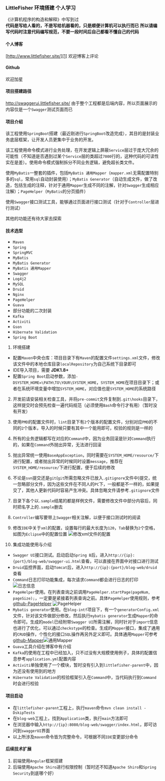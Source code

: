 ### LittleFisher 环境搭建 个人学习
《计算机程序的构造和解释》中写到过  
**代码是写给人看的，不是写给机器看的，只是顺便计算机可以执行而已**
**所以请编写代码时注意代码编写规范，不要一段时间后自己都看不懂自己的代码**

#### 个人博客
[http://www.littlefisher.site/][1]
欢迎博客上评论

#### Github
欢迎加星

#### 项目搭建路径
http://swaggerui.littlefisher.site/
由于整个工程都是后端内容，所以页面展示的内容仅是一个`Swagger`测试页面而已

#### 项目介绍
该工程使用`SpringBoot`搭建（最近刚进行`SpringBoot`改造完成），其目的是封装业务底层框架，让开发人员更集中于业务的开发。

该工程使用命令模式进行业务处理，在开发逻辑上屏蔽`Service`层过于庞大冗余的可能性（不知道是否遇到过某个`Service`层的类超过`7000`行的，这种代码的可读性实在是差）。使用命令模式强制拆分不同业务逻辑，避免超长类文件。

使用`MyBatis`一整套的插件，包括`MyBatis 通用Mapper`（`mapper.xml`无需配置特别多的`sql`，常用`sql`自动封装使用）；`MyBatis Generator`（自动生成文件，做了改造，包括生成的注释，针对于通用`Mapper`生成不同的注解，针对`Swagger`生成相应注解）；`PageHelper`（`MyBatis`的分页插件）

使用`Swagger`接口测试工具，能够通过页面进行接口测试（针对于`Controller`层进行测试）

其他的功能还有待大家去探索

#### 技术选型

 - `Maven`
 - `Spring`
 - `SpringMVC`
 - `MyBatis`
 - `MyBatis Generator`
 - `MyBatis 通用Mapper`
 - `Swagger`
 - `Log4j2`
 - `MySQL`
 - `Druid`
 - `Nginx`
 - `PageHelper`
 - `Guava`
 - 部分功能的二次封装
 - `Kafka`
 - `Activiti`
 - `Gson`
 - `Hibernate Validation`
 - `Spring Boot`

1. 环境搭建
  - 配置`Maven`中央仓库：项目目录下有`Maven`的配置文件`settings.xml`文件，修改该文件中的本地仓库目录`localRepository`为自己系统下目录即可
  - IDE导入项目，需要 **JDK1.8+**
  - 配置`Spring Boot`启动参数，添加`-DSYSTEM_HOME=\PATH\TO\YOUR\SYSTEM_HOME`，`SYSTEM_HOME`在项目目录下；或者在系统环境变量中增加`SYSTEM_HOME`，对应值也是`SYSTEM_HOME`的系统路径

2.  开发前请安装相关检查工具，并将`pre-commit`文件复制到`.git\hooks`目录下，这样提交时会预先检查一遍代码规范（必须使用`Bash`命令行才有用）（暂时没有开发）

3.  使用`PMD`的配置文件时，`lint`目录下有`2`个版本的配置文件，分别对应`PMD`的不同的`2`个版本，导入的时候只要有其中一个能用即可，校验的规则是一样的

4.  所有的业务逻辑都写在对应的`Command`中，因为业务回滚是针对`Command`执行的，如果在`Command`外抛出异常，无法进行回滚

5.  抛出异常统一使用`BaseAppException`，同时需要在`SYSTEM_HOME/resource/`下进行配置，或者抛出异常的时候同时设置`message`，推荐在`SYSTEM_HOME/resource/`下进行配置，便于后续的修改

6.  不论是`svn`提交还是`git`(`git`所需忽略文件已放入`.gitignore`文件中)提交，统一忽略部分文件，因为这些文件在不同人的`PC`下，一般都是不一样的，如果提交了，其他人更新代码时容易产生冲突。具体忽略文件请参考`.gitignore`文件

7.  目录下各个以`.sample`结尾的都是样例文件，需要修改文件中部分内容后，同时把名字上的`.sample`删去

8.  `Controller`编写要带上`Swagger`相关注解，以便于接口测试时的阅读

9.  修改`IDE`中关于`xml`的配置，设置每行的最大长度为`120`，`Tab`替换为`2`个空格，如图为`Eclipse`中的配置位置
![修改xml文件的配置][2]

10.  集成功能使用与介绍
  - `Swagger UI`接口测试。启动启动`Spring B`后，进入`http://{ip}:{port}/blog-web/swagger-ui.html`查看，可以直接在界面中对接口进行测试
  - `Druid`监控界面，启动`Tomcat`后，进入`http://{ip}:{port}/blog-web/druid`查看
  - `Command`日志打印功能集成，每次请求`Command`都会进行日志的打印
![日志信息][3]
  - `PageHelper`使用。在列表查询之前调用`PageHelper.startPage(pageNum, pageSize);`，一定要是紧接着列表查询之前。具体`PageHelper`使用规则，参考[github-PageHelper][4]
![PageHelper][5]
  - `Mybatis generator`使用。在`blog-intf`项目下，有一个`generatorConfig.xml`文件，针对该文件做部分修改，然后执行`mybatis generator`生成`Mapper`的命令即可。生成的`model`已经附带`Swagger UI`所需注解，同时针对于`import`信息也进行了优化，可以通过`checkstype`的检查。生成的`Mapper`接口，集成了通用的`CRUD`操作，个性化的接口`SQL`操作再另外定义即可。具体通用`Mapper`可参考[github-Mapper][6]![通用Mapper][7]
  - `Guava`工具介绍在博客中有介绍
  - `Kafka`的使用在工程中已经加入，只不过没有大规模使用例子，具体的配置信息参考`application.yml`配置内容
  - `Activiti`单独使用了一个模块，暂时没有引入到`littlefisher-parent`中，因为还没有使用到的地方
  - `Hibernate Validation`的校验框架引入在`Command`中，当代码执行到`Command`时会进行校验

#### 项目启动

 - 在`littlefisher-parent`工程上，执行`maven`命令`mvn clean install -DskipTests`
 - 在`blog-web`工程上，找到`Application`类，执行`main`方法即可
 - 在浏览器中输入`http://{ip}:8080/blog-web/swagger/index.html`，即可访问到`swaggerUI`界面
 - 以上所涉及`maven`命令皆为完整命令，可根据不同`IDE`变更部分命令

#### 后续技术扩展

 1. 前端使用`Angular`框架搭建
 2. 后端使用`Apache Shiro`进行权限控制（暂时还不知道`Apache Shiro`和`Spring Security`到底哪个好）

  


  [1]: http://www.littlefisher.site/
  [2]: http://wx4.sinaimg.cn/large/7dde05d2gy1fd64xlnke7j20ye0ye7b6.jpg
  [3]: http://wx1.sinaimg.cn/large/7dde05d2gy1ffhi1ry0prj21kw04tdla.jpg
  [4]: https://github.com/pagehelper/Mybatis-PageHelper
  [5]: http://wx1.sinaimg.cn/large/7dde05d2gy1ffhia4rac9j21hu106tgp.jpg
  [6]: https://github.com/litttlefisher/Mapper
  [7]: http://wx4.sinaimg.cn/large/7dde05d2gy1ffhin0d3epj21kw0zhwup.jpg